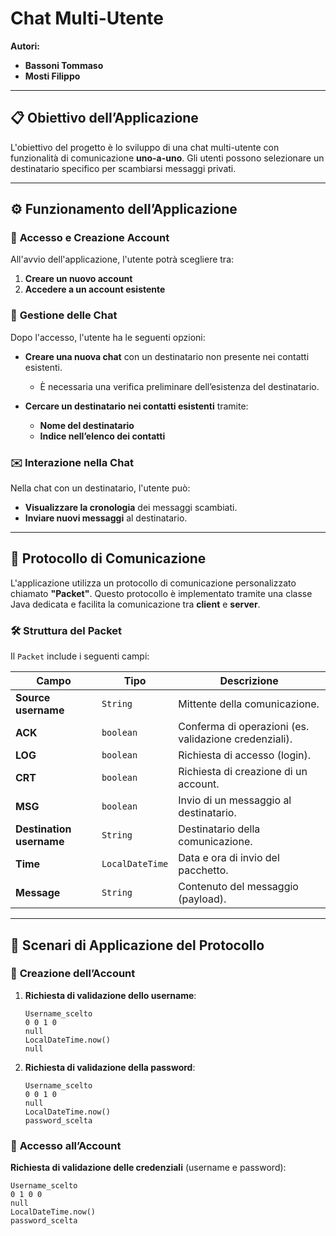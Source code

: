# **Chat Multi-Utente**

**Autori:**  
- **Bassoni Tommaso**  
- **Mosti Filippo**  

---

## 📋 **Obiettivo dell’Applicazione**

L'obiettivo del progetto è lo sviluppo di una chat multi-utente con funzionalità di comunicazione **uno-a-uno**. Gli utenti possono selezionare un destinatario specifico per scambiarsi messaggi privati.

---

## ⚙️ **Funzionamento dell’Applicazione**

### 🔐 **Accesso e Creazione Account**

All'avvio dell'applicazione, l'utente potrà scegliere tra:

1. **Creare un nuovo account**  
2. **Accedere a un account esistente**

### 💬 **Gestione delle Chat**

Dopo l'accesso, l'utente ha le seguenti opzioni:

- **Creare una nuova chat** con un destinatario non presente nei contatti esistenti.  
  - È necessaria una verifica preliminare dell’esistenza del destinatario.  

- **Cercare un destinatario nei contatti esistenti** tramite:  
  - **Nome del destinatario**  
  - **Indice nell’elenco dei contatti**

### ✉️ **Interazione nella Chat**

Nella chat con un destinatario, l'utente può:

- **Visualizzare la cronologia** dei messaggi scambiati.  
- **Inviare nuovi messaggi** al destinatario.

---

## 📡 **Protocollo di Comunicazione**

L'applicazione utilizza un protocollo di comunicazione personalizzato chiamato **"Packet"**. Questo protocollo è implementato tramite una classe Java dedicata e facilita la comunicazione tra **client** e **server**.

### 🛠️ **Struttura del Packet**

Il `Packet` include i seguenti campi:

| **Campo**              | **Tipo**           | **Descrizione**                                                          |
|-------------------------|--------------------|--------------------------------------------------------------------------|
| **Source username**     | `String`           | Mittente della comunicazione.                                            |
| **ACK**                 | `boolean`          | Conferma di operazioni (es. validazione credenziali).                    |
| **LOG**                 | `boolean`          | Richiesta di accesso (login).                                            |
| **CRT**                 | `boolean`          | Richiesta di creazione di un account.                                    |
| **MSG**                 | `boolean`          | Invio di un messaggio al destinatario.                                   |
| **Destination username**| `String`           | Destinatario della comunicazione.                                        |
| **Time**                | `LocalDateTime`    | Data e ora di invio del pacchetto.                                       |
| **Message**             | `String`           | Contenuto del messaggio (payload).                                       |

---

## 🔎 **Scenari di Applicazione del Protocollo**

### 📌 **Creazione dell’Account**

1. **Richiesta di validazione dello username**:  
    ```plaintext
    Username_scelto
    0 0 1 0
    null
    LocalDateTime.now()
    null
    ```

2. **Richiesta di validazione della password**:  
    ```plaintext
    Username_scelto
    0 0 1 0
    null
    LocalDateTime.now()
    password_scelta
    ```

### 🔐 **Accesso all’Account**

**Richiesta di validazione delle credenziali** (username e password):  
```plaintext
Username_scelto
0 1 0 0
null
LocalDateTime.now()
password_scelta
